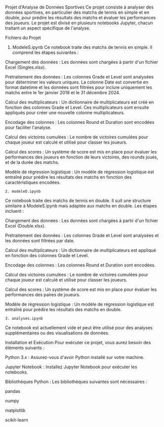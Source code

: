 Projet d'Analyse de Données Sportives
Ce projet consiste à analyser des données sportives, en particulier des matchs de tennis en simple et en double, pour prédire les résultats des matchs et évaluer les performances des joueurs. Le projet est divisé en plusieurs notebooks Jupyter, chacun traitant un aspect spécifique de l'analyse.

Fichiers du Projet
  1. ModeleS.ipynb
Ce notebook traite des matchs de tennis en simple. Il comprend les étapes suivantes :

Chargement des données : Les données sont chargées à partir d'un fichier Excel (Singles.xlsx).

Prétraitement des données : Les colonnes Grade et Level sont analysées pour déterminer les valeurs uniques. La colonne Date est convertie en format datetime et les données sont filtrées pour inclure uniquement les matchs entre le 1er janvier 2018 et le 31 décembre 2024.

Calcul des multiplicateurs : Un dictionnaire de multiplicateurs est créé en fonction des colonnes Grade et Level. Ces multiplicateurs sont ensuite appliqués pour créer une nouvelle colonne multiplicateurs.

Encodage des colonnes : Les colonnes Round et Duration sont encodées pour faciliter l'analyse.

Calcul des victoires cumulées : Le nombre de victoires cumulées pour chaque joueur est calculé et utilisé pour classer les joueurs.

Calcul des scores : Un système de score est mis en place pour évaluer les performances des joueurs en fonction de leurs victoires, des rounds joués, et de la durée des matchs.

Modèle de régression logistique : Un modèle de régression logistique est entraîné pour prédire les résultats des matchs en fonction des caractéristiques encodées.

    2. modeleD.ipynb
Ce notebook traite des matchs de tennis en double. Il suit une structure similaire à ModeleS.ipynb mais adaptée aux matchs en double. Les étapes incluent :

Chargement des données : Les données sont chargées à partir d'un fichier Excel (Double.xlsx).

Prétraitement des données : Les colonnes Grade et Level sont analysées et les données sont filtrées par date.

Calcul des multiplicateurs : Un dictionnaire de multiplicateurs est appliqué en fonction des colonnes Grade et Level.

Encodage des colonnes : Les colonnes Round et Duration sont encodées.

Calcul des victoires cumulées : Le nombre de victoires cumulées pour chaque joueur est calculé et utilisé pour classer les joueurs.

Calcul des scores : Un système de score est mis en place pour évaluer les performances des paires de joueurs.

Modèle de régression logistique : Un modèle de régression logistique est entraîné pour prédire les résultats des matchs en double.

    3. analyses.ipynb
Ce notebook est actuellement vide et peut être utilisé pour des analyses supplémentaires ou des visualisations de données.

Installation et Exécution
Pour exécuter ce projet, vous aurez besoin des éléments suivants :

Python 3.x : Assurez-vous d'avoir Python installé sur votre machine.

Jupyter Notebook : Installez Jupyter Notebook pour exécuter les notebooks.

Bibliothèques Python : Les bibliothèques suivantes sont nécessaires :

pandas

numpy

matplotlib

scikit-learn

